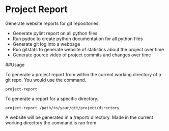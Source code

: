 Project Report
==============

Generate website reports for git repositories. 

- Generate pylint report on all python files
- Run pydoc to create python documentation for all python files
- Generate git log into a webpage
- Run gitstats to generate website of statistics about the project over time
- Generate gource video of project commits and changes over time

##Usage

To generate a project report from within the current working directory of a git repo. You would use the command.
	
	project-report

To generate a report for a specific directory.

	project-report /path/to/your/git/project/directory

A website will be generated in a /report/ directory. Made in the current working directory the command is ran from.
